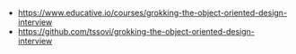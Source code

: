 

- https://www.educative.io/courses/grokking-the-object-oriented-design-interview
- https://github.com/tssovi/grokking-the-object-oriented-design-interview